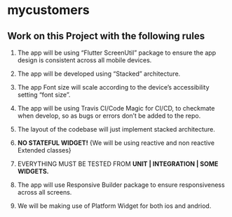# mycustomers

## Work on this Project with the following rules

1. The app will be using  “Flutter ScreenUtil” package to ensure the app design is consistent across all mobile devices.

2. The app will be developed using “Stacked” architecture.

3. The app Font size will scale according to the device’s accessibility setting “font size”.

4. The app will be using Travis CI/Code Magic for CI/CD, to checkmate when develop, so as bugs or errors don’t be added to the repo.

5. The layout of the codebase will just implement stacked architecture.

6. **NO STATEFUL WIDGET!** {We will be using reactive and non reactive Extended classes}

7. EVERYTHING MUST BE TESTED FROM  **UNIT | INTEGRATION | SOME WIDGETS.**

8. The app will use Responsive Builder package to ensure responsiveness across all screens.

9. We will be making use of Platform Widget for both ios and andriod.
